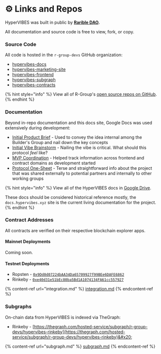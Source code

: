 # ⚙ Links and Repos

HyperVIBES was built in public by [**Rarible DAO**](https://discord.gg/ZtZqH7nfgG)**.**

All documentation and source code is free to view, fork, or copy.

### Source Code

All code is hosted in the `r-group-devs` GitHub organization:

* [hypervibes-docs](https://github.com/R-Group-Devs/hypervibes-docs)
* [hypervibes-marketing-site](https://github.com/R-Group-Devs/hypervibes-marketing-site)
* [hypervibes-frontend](https://github.com/R-Group-Devs/hypervibes-frontend)
* [hypervibes-subgraph](https://github.com/R-Group-Devs/hypervibes-subgraph)
* [hypervibes-contracts](https://github.com/R-Group-Devs/hypervibes-contracts)

{% hint style="info" %}
View all of R-Group's [open source repos on GitHub](https://github.com/R-Group-Devs).
{% endhint %}

### Documentation

Beyond in-repo documentation and this docs site, Google Docs was used extensively during development:

* [Initial Product Brief](https://docs.google.com/document/d/1NvztqdMAyLERTPuX5uHSnq8f5G0YVRaxNsq5UaXhQEw) - Used to convey the idea internal among the Builder's Group and nail down the key concepts
* [Initial Vibe Brainstorm](https://docs.google.com/document/d/1g7A-Pt48FBLlRODD6iA8TcQ5v22Jo5lIAdlcq\_EaQ4) - Nailing the vibe is critical. What should this protocol _feel_ like?
* [MVP Coordination](https://docs.google.com/document/d/1dpMlzGeO4XfD6gBQoaTTXO2NxCCfA0hDYlTinJjCsfQ) - Helped track information across frontend and contract domains as development started
* [Protocol One-Sheet](https://docs.google.com/document/d/1bpQfozAamT-zmYMm9aV0ao9KrBezCLTVEqM-\_UtHOGg) - Terse and straightforward info about the project that was shared externally to potential partners and internally to other working groups

{% hint style="info" %}
View all of the HyperVIBES docs in [Google Drive](https://drive.google.com/drive/u/0/folders/1L9s4HIB3zDNUpPXAVo7zQsgqK5U3abGe).

These docs should be considered historical reference mostly, the `docs.hypervibes.xyz` site is the current living documentation for the project.
{% endhint %}

### Contract Addresses

All contracts are verified on their respective blockchain explorer apps.

#### Mainnet Deployments

Coming soon.

#### Testnet Deployments

* Ropsten - [`0x9Dd0d07224bAA34Da65709927f99BEe6DAFE6862`](https://ropsten.etherscan.io/address/0x9Dd0d07224bAA34Da65709927f99BEe6DAFE6862)
* Rinkeby - [`0xe40d31e51bEc80ba5Bd1A1074134FA61cc557927`](https://rinkeby.etherscan.io/address/0xe40d31e51bEc80ba5Bd1A1074134FA61cc557927)

{% content-ref url="integration.md" %}
[integration.md](integration.md)
{% endcontent-ref %}

### Subgraphs

On-chain data from HyperVIBES is indexed via TheGraph:

* Rinkeby - [https://thegraph.com/hosted-service/subgraph/r-group-devs/hypervibes-rinkeby](https://thegraph.com/hosted-service/subgraph/r-group-devs/hypervibes-rinkeby)&#x20;

{% content-ref url="subgraph.md" %}
[subgraph.md](subgraph.md)
{% endcontent-ref %}

